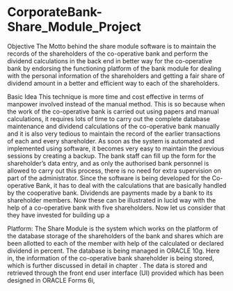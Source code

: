# CorporateBank-Share_Module_Project

Objective
The Motto behind the share module software is to maintain the records of the shareholders of
the co-operative bank and perform the dividend calculations in the back end in better way 
for the co-operative bank by endorsing the functioning platform of the bank module for dealing 
with the personal information of the shareholders and getting a fair share of dividend amount in 
a better and efficient way to each of the shareholders.

Basic Idea
This technique is more time and cost effective in terms of manpower involved instead of the manual method. 
This is so because when the work of the co-operative bank is carried out using papers and manual calculations,
it requires lots of time to carry out the complete database maintenance and dividend calculations of the co-operative 
bank manually and it is also very tedious to maintain the record of the earlier transactions of each and every shareholder. 
As soon as the system is automated and implemented using software, it becomes very easy to maintain the previous sessions 
by creating a backup. The bank staff can fill up the form for the shareholder’s data entry, and as only the authorised 
bank personnel is allowed to carry out this process, there is no need for extra supervision on part of the administrator.
Since the software is being developed for the Co-operative Bank, it has to deal with the calculations that 
are basically handled by the cooperative bank. Dividends are payments made by a bank to its shareholder members. 
Now these can be illustrated in lucid way with the help of a co-operative bank with five shareholders. 
Now let us consider that they have invested for building up a 

Platform:
The Share Module is the system which works on the platform of the database storage of 
the shareholders of the bank and shares which are been allotted to each of the member
with help of the calculated or declared dividend in percent. The database is being managed 
in ORACLE 10g. Here in, the information of the co-operative bank shareholder is being stored, 
which is further discussed in detail in chapter
. The data is stored and retrieved through the front end user interface 
(UI) provided which has been designed in ORACLE Forms 6i,

